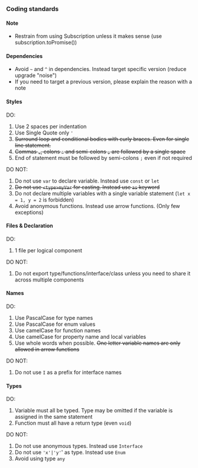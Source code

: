 ### Coding standards
#### Note
- Restrain from using Subscription unless it makes sense (use subscription.toPromise())
#### Dependencies
- Avoid `~` and `^` in dependencies. Instead target specific version (reduce upgrade "noise")
- If you need to target a previous version, please explain the reason with a note
#### Styles
DO:
1. Use 2 spaces per indentation
2. Use Single Quote only `'`
3. ~~Surround loop and conditional bodies with curly braces. Even for single line statement.~~
4. ~~Commas `,`, colons `:` and semi-colons `;` are followed by a single space~~
5. End of statement must be followed by semi-colons `;` even if not required

DO NOT:
1. Do not use `var` to declare variable. Instead use `const` or `let`
2. ~~Do not use `<type>myVar` for casting. Instead use `as` keyword~~
3. Do not declare multiple variables with a single variable statement (`let x = 1, y = 2` is forbidden)
4. Avoid anonymous functions. Instead use arrow functions. (Only few exceptions)
#### Files & Declaration
DO:
1. 1 file per logical component

DO NOT:
1. Do not export type/functions/interface/class unless you need to share it across multiple components
#### Names
DO:
1. Use PascalCase for type names
2. Use PascalCase for enum values
3. Use camelCase for function names
4. Use camelCase for property name and local variables
5. Use whole words when possible. ~~One letter variable names are only allowed in arrow functions~~

DO NOT:
1. Do not use `I` as a prefix for interface names
#### Types
DO:
1. Variable must all be typed. Type may be omitted if the variable is assigned in the same statement
2. Function must all have a return type (even `void`)

DO NOT:
1. Do not use anonymous types. Instead use `Interface`
2. Do not use `'x'|'y'`' as type. Instead use `Enum`
3. Avoid using type `any`